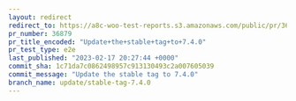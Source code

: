 ```yaml
---
layout: redirect
redirect_to: https://a8c-woo-test-reports.s3.amazonaws.com/public/pr/36879/e2e/index.html
pr_number: 36879
pr_title_encoded: "Update+the+stable+tag+to+7.4.0"
pr_test_type: e2e
last_published: "2023-02-17 20:27:44 +0000"
commit_sha: 1c71da7c0862498957c913130493c2a007605039
commit_message: "Update the stable tag to 7.4.0"
branch_name: update/stable-tag-7.4.0
---
```

